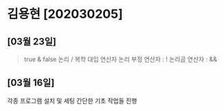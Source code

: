 # 김용현 [202030205]

## [03월 23일]
>true & false
논리 / 복학 대입 연산자
> 논리 부정 연산자 : !
> 논리곱 연산자 : &&

## [03월 16일]
각종 프로그램 설치 및 세팅
간단한 기초 작업들 진행
